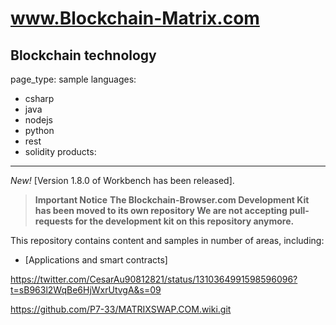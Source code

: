  # www.Blockchain-Matrix.com

Blockchain technology 
---
page_type: sample
languages:
  - csharp
  - java
  - nodejs
  - python
  - rest
  - solidity
products:
  
---

*New!* [Version 1.8.0 of Workbench has been released].

> **Important Notice**
> **The Blockchain-Browser.com Development Kit has been moved to its own repository
> We are not accepting pull-requests for the development kit on this repository anymore.**

This repository contains content and samples in number of areas, including:

* [Applications and smart contracts]

https://twitter.com/CesarAu90812821/status/1310364991598596096?t=sB963l2WqBe6HjWxrUtvgA&s=09

https://github.com/P7-33/MATRIXSWAP.COM.wiki.git
